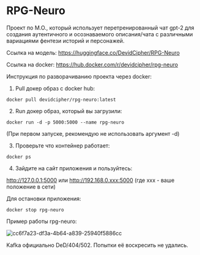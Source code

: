 # RPG-Neuro
Проект по М.О., который использует перетренированный чат gpt-2 для создания аутентичного и осознаваемого описания/чата с различными вариациями фентези историй и персонажей.

Ссылка на модель: https://huggingface.co/DevidCipher/RPG-Neuro

Ссылка на docker: https://hub.docker.com/r/devidcipher/rpg-neuro

Инструкция по разворачиванию проекта через docker: 

1. Pull докер образ с docker hub:
   
```shell
docker pull devidcipher/rpg-neuro:latest
```

2. Run докер образ, который вы загрузили:
   
```shell
docker run -d -p 5000:5000 --name rpg-neuro
```

(При первом запуске, рекомендую не использовать аргумент -d)

3. Проверьте что контейнер работает:

```shell
docker ps
```

4. Зайдите на сайт приложения и пользуйтесь:
   
http://127.0.0.1:5000 или http://192.168.0.xxx:5000
(где xxx - ваше положение в сети)

Для остановки приложения:

```shell
docker stop rpg-neuro
```

Пример работы rpg-neuro:

![cc6f7a23-df3a-4b64-a839-25940f5886cc](https://github.com/user-attachments/assets/ae606659-4694-4345-a6de-19cba8784418)


Kafka официально DeD/404/502. Попытки её воскресить не удались. 

